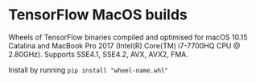 # TensorFlow MacOS builds
Wheels of TensorFlow binaries compiled and optimised for macOS 10.15 Catalina and MacBook Pro 2017 (Intel(R) Core(TM) i7-7700HQ CPU @ 2.80GHz).
Supports SSE4.1, SSE4.2, AVX, AVX2, FMA.

Install by running `pip install "wheel-name.whl"`
